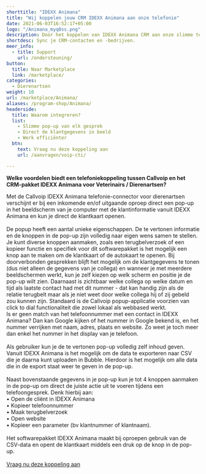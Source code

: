 ```yaml
---
shorttitle: "IDEXX Animana"
title: "Wij koppelen jouw CRM IDEXX Animana aan onze telefonie"
date: 2021-06-03T16:52:17+05:00
logo: "/Animana_myq0ss.png"
description: Door het koppelen van IDEXX Animana CRM aan onze slimme telefonie werk je een stuk efficienter.
shortdesc: Sync je CRM-contacten en -bedrijven.
meer_info:
  - title: Support
    url: /ondersteuning/
button:
  title: Naar Marketplace
  link: /marketplace/
categories:
  - Dierenartsen
weight: 10
url: /marketplace/Animana/
aliases: /program-shop/Animana/
headerside:
  title: Waarom integreren?
  list:
    - Slimme pop-up van elk gesprek
    - Direct de klantgegevens in beeld
    - Werk efficiënter
  btn:
    text: Vraag nu deze koppeling aan
    url: /aanvragen/voip-cti/

---
```


**Welke voordelen biedt een telefoniekoppeling tussen Callvoip en het CRM-pakket IDEXX Animana voor Veterinairs / Dierenartsen?**

Met de Callvoip IDEXX Animana telefonie-connector voor dierenartsen verschijnt er bij een inkomende en/of uitgaande oproep direct een pop-up in het beeldscherm van je computer met de klantinformatie vanuit IDEXX Animana en kun je direct de klantkaart openen. <br><br>
De popup heeft een aantal unieke eigenschappen. De te vertonen informatie en de knoppen in de pop-up zijn volledig naar eigen wens samen te stellen. Je kunt diverse knoppen aanmaken, zoals een terugbelverzoek of een kopieer functie en specifiek voor dit softwarepakket is het mogelijk een knop aan te maken om de klantkaart of de autokaart te openen. Bij doorverbonden gesprekken blijft het mogelijk om de klantgegevens te tonen (dus niet alleen de gegevens van je collega) en wanneer je met meerdere beeldschermen werkt, kun je zelf kiezen op welk scherm en positie je de pop-up wilt zien. Daarnaast is zichtbaar welke collega op welke datum en tijd als laatste contact had met dit nummer - dat kan handig zijn als de relatie terugbelt maar als je niet weet door welke collega hij of zij gebeld zou kunnen zijn. Standaard is de Callvoip popup-applicatie voorzien van click to dial functionaliteit die zowel lokaal als webbased werkt.<br>
Is er geen match van het telefoonnummer met een contact in IDEXX Animana? Dan kan Google kijken of het nummer in Google bekend is, en het nummer verrijken met naam, adres, plaats en website. Zo weet je toch meer dan enkel het nummer in het display van je telefoon. <br>
<br>
Als gebruiker kun je de te vertonen pop-up volledig zelf inhoud geven. Vanuit IDEXX Animana is het mogelijk om de data te exporteren naar CSV die je daarna kunt uploaden in Bubble. Hierdoor is het mogelijk om alle data die in de export staat weer te geven in de pop-up.<br>
<br>
Naast bovenstaande gegevens in je pop-up kun je tot 4 knoppen aanmaken in de pop-up om direct de juiste actie uit te voeren tijdens een telefoongesprek. Denk hierbij aan:<br>
• Open de cliënt in IDEXX Animana <br>
• Kopieer telefoonnummer<br>
• Maak terugbelverzoek<br>
• Open website <br>
• Kopieer een parameter (bv klantnummer of klantnaam). <br>
<br>
Het softwarepakket IDEXX Animana maakt bij oproepen gebruik van de CSV-data en opent de klantkaart middels een druk op de knop in de pop-up.<br>
<br><a href="/aanvragen/voip-cti/" class="button">Vraag nu deze koppeling aan</a>

